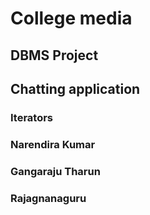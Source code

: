 # College media

## DBMS Project

## Chatting application

### Iterators
### Narendira Kumar
### Gangaraju Tharun
### Rajagnanaguru
